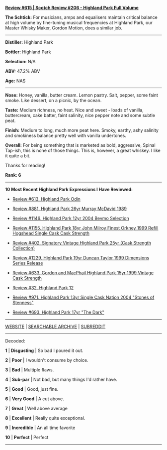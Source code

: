 
[**Review #615 | Scotch Review #206 - Highland Park Full Volume**]( https://t8ke.review/review-615-highland-park-full-volume/)

**The Schtick:** For musicians, amps and equalisers maintain critical balance at high volume by fine-tuning musical frequencies  at Highland Park, our Master Whisky Maker, Gordon Motion, does a similar job.

-----

**Distiller:** Highland Park

**Bottler:** Highland Park

**Selection:** N/A

**ABV:** 47.2% ABV

**Age:** NAS 

-----

**Nose:**   Honey, vanilla, butter cream. Lemon pastry. Salt, pepper, some faint smoke. Like dessert, on a picnic, by the ocean.

**Taste:** Medium richness, no heat. Nice and sweet - loads of vanilla, buttercream, cake batter, faint salinity, nice pepper note and some subtle peat. 

**Finish:** Medium to long, much more peat here. Smoky, earthy, ashy salinity and smokiness balance pretty well with vanilla undertones. 

**Overall:** For being something that is marketed as bold, aggressive, Spinal Tap-ish, this is none of those things. This is, however, a great whiskey. I like it quite a bit. 

Thanks for reading!

**Rank: 6**

----- 

**10 Most Recent Highland Park Expressions I Have Reviewed:** 

- [Review #613. Highland Park Odin]( https://t8ke.review/review-613-highland-park-odin/) 

- [Review #881. Highland Park 26yr Murray McDavid 1989]( https://t8ke.review/review-881-highland-park-26yr-murray-mcdavid-1989-banyuls-cask/) 

- [Review #1146. Highland Park 12yr 2004 Bevmo Selection]( https://t8ke.review/review-1146-highland-park-12yr-bevmo-selection-2004/) 

- [Review #1155. Highland Park 18yr John Milroy Finest Orkney 1999 Refill Hogshead Single Cask Cask Strength]( https://t8ke.review/review-1155-highland-park-18yr-john-milroy-1999/) 

- [Review #402. Signatory Vintage Highland Park 25yr (Cask Strength Collection)]( https://t8ke.review/review-402-highland-park-25yr-signatory-vintage/) 

- [Review #1229. Highland Park 19yr Duncan Taylor 1999 Dimensions Series Release]( https://t8ke.review/review-1229-highland-park-19yr-duncan-taylor-1999-dimensions-series-release) 

- [Review #633. Gordon and MacPhail Highland Park 15yr 1999 Vintage Cask Strength]( https://t8ke.review/review-633-gordon-macphail-highland-park-15yr-1999-ex-bourbon/) 

- [Review #32. Highland Park 12]( https://t8ke.review/review-32-highland-park-12yr/) 

- [Review #971. Highland Park 13yr Single Cask Nation 2004 "Stones of Stenness"]( https://t8ke.review/review-971-highland-park-13yr-single-cask-nation-2004-stones-of-stenness-hello-from-the-magic-tavern-collaboration/) 

- [Review #693. Highland Park 17yr "The Dark"]( https://t8ke.review/review-693-highland-park-17yr-the-dark/) 

-----

[WEBSITE](https://t8ke.review) | [SEARCHABLE ARCHIVE](https://t8ke.review/review-archive/) | [SUBREDDIT](https://reddit.com/r/t8kereviews)

-----

Decoded:

**1** | **Disgusting** | So bad I poured it out.

**2** | **Poor** | I wouldn't consume by choice.

**3** | **Bad** | Multiple flaws.

**4** | **Sub-par** | Not bad, but many things I'd rather have.

**5** | **Good** | Good, just fine.

**6** | **Very Good** | A cut above.

**7** | **Great** | Well above average

**8** | **Excellent** | Really quite exceptional.

**9** | **Incredible** | An all time favorite

**10** | **Perfect** | Perfect

----

